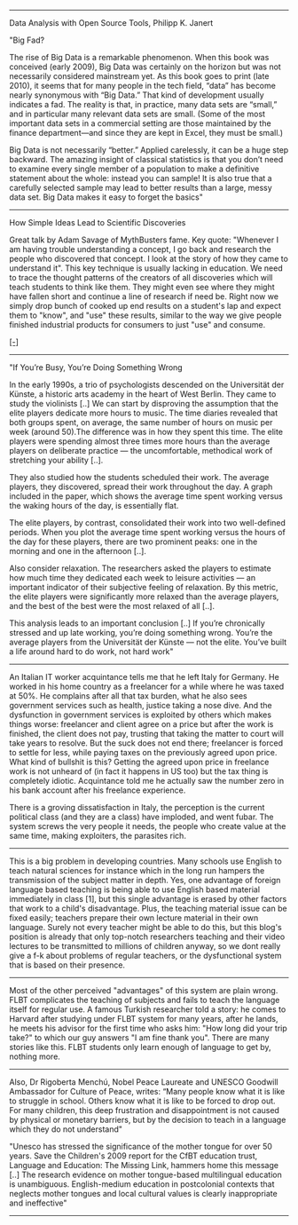 

---

Data Analysis with Open Source Tools, Philipp K. Janert

"Big Fad?

The rise of Big Data is a remarkable phenomenon. When this book was
conceived (early 2009), Big Data was certainly on the horizon but was
not necessarily considered mainstream yet. As this book goes to print
(late 2010), it seems that for many people in the tech field, “data”
has become nearly synonymous with “Big Data.” That kind of development
usually indicates a fad. The reality is that, in practice, many data
sets are “small,” and in particular many relevant data sets are
small. (Some of the most important data sets in a commercial setting
are those maintained by the finance department—and since they are kept
in Excel, they must be small.)

Big Data is not necessarily “better.” Applied carelessly, it can be a
huge step backward. The amazing insight of classical statistics is
that you don’t need to examine every single member of a population to
make a definitive statement about the whole: instead you can sample!
It is also true that a carefully selected sample may lead to better
results than a large, messy data set. Big Data makes it easy to forget
the basics"

---

How Simple Ideas Lead to Scientific Discoveries

Great talk by Adam Savage of MythBusters fame. Key quote: "Whenever I
am having trouble understanding a concept, I go back and research the
people who discovered that concept. I look at the story of how they
came to understand it". This key technique is usually lacking in
education. We need to trace the thought patterns of the creators of
all discoveries which will teach students to think like them. They
might even see where they might have fallen short and continue a line
of research if need be. Right now we simply drop bunch of cooked up
end results on a student's lap and expect them to "know", and "use"
these results, similar to the way we give people finished industrial
products for consumers to just "use" and consume.

[[-]](https://youtu.be/F8UFGu2M2gM)

---

"If You’re Busy, You’re Doing Something Wrong

In the early 1990s, a trio of psychologists descended on the
Universität der Künste, a historic arts academy in the heart of West
Berlin. They came to study the violinists [..] We can start by
disproving the assumption that the elite players dedicate more hours
to music. The time diaries revealed that both groups spent, on
average, the same number of hours on music per week (around 50).The
difference was in how they spent this time. The elite players were
spending almost three times more hours than the average players on
deliberate practice — the uncomfortable, methodical work of stretching
your ability [..].

They also studied how the students scheduled their work. The average
players, they discovered, spread their work throughout the day. A
graph included in the paper, which shows the average time spent
working versus the waking hours of the day, is essentially flat.

The elite players, by contrast, consolidated their work into two
well-defined periods. When you plot the average time spent working
versus the hours of the day for these players, there are two prominent
peaks: one in the morning and one in the afternoon [..].

Also consider relaxation. The researchers asked the players to
estimate how much time they dedicated each week to leisure activities
— an important indicator of their subjective feeling of relaxation. By
this metric, the elite players were significantly more relaxed than
the average players, and the best of the best were the most relaxed of
all [..].

This analysis leads to an important conclusion [..] If you’re
chronically stressed and up late working, you’re doing something
wrong. You’re the average players from the Universität der Künste —
not the elite. You’ve built a life around hard to do work, not hard
work"

---

An Italian IT worker acquintance tells me that he left Italy for
Germany. He worked in his home country as a freelancer for a while
where he was taxed at 50%. He complains after all that tax burden,
what he also sees government services such as health, justice taking a
nose dive. And the dysfunction in government services is exploited by
others which makes things worse: freelancer and client agree on a
price but after the work is finished, the client does not pay,
trusting that taking the matter to court will take years to
resolve. But the suck does not end there; freelancer is forced to
settle for less, while paying taxes on the previously agreed upon
price. What kind of bullshit is this? Getting the agreed upon price in
freelance work is not unheard of (in fact it happens in US too) but
the tax thing is completely idiotic. Acquintance told me he actually
saw the number zero in his bank account after his freelance
experience.

There is a groving dissatisfaction in Italy, the perception is the
current political class (and they are a class) have imploded, and went
fubar. The system screws the very people it needs, the people who
create value at the same time, making exploiters, the parasites rich.

---

This is a big problem in developing countries. Many schools use
English to teach natural sciences for instance which in the long run
hampers the transmission of the subject matter in depth. Yes, one
advantage of foreign language based teaching is being able to use
English based material immediately in class [1], but this single
advantage is erased by other factors that work to a child's
disadvantage. Plus, the teaching material issue can be fixed easily;
teachers prepare their own lecture material in their own
language. Surely not every teacher might be able to do this, but this
blog's position is already that only top-notch researchers teaching
and their video lectures to be transmitted to millions of children
anyway, so we dont really give a f-k about problems of regular
teachers, or the dysfunctional system that is based on their presence.

---

Most of the other perceived "advantages" of this system are plain
wrong. FLBT complicates the teaching of subjects and fails to teach
the language itself for regular use. A famous Turkish researcher told
a story: he comes to Harvard after studying under FLBT system for many
years, after he lands, he meets his advisor for the first time who
asks him: "How long did your trip take?" to which our guy answers "I
am fine thank you". There are many stories like this. FLBT students
only learn enough of language to get by, nothing more.

---

Also, Dr Rigoberta Menchú, Nobel Peace Laureate and UNESCO Goodwill
Ambassador for Culture of Peace, writes: “Many people know what it is
like to struggle in school. Others know what it is like to be forced
to drop out. For many children, this deep frustration and
disappointment is not caused by physical or monetary barriers, but by
the decision to teach in a language which they do not understand"

"Unesco has stressed the significance of the mother tongue for over 50
years. Save the Children's 2009 report for the CfBT education trust,
Language and Education: The Missing Link, hammers home this message
[..] The research evidence on mother tongue-based multilingual
education is unambiguous. English-medium education in postcolonial
contexts that neglects mother tongues and local cultural values is
clearly inappropriate and ineffective"

---

